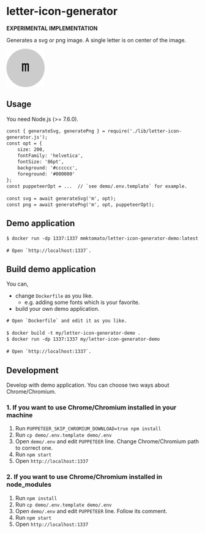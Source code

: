 # letter-icon-generator

**EXPERIMENTAL IMPLEMENTATION**

Generates a svg or png image. A single letter is on center of the image.

![Sample](/sample.png)

## Usage

You need Node.js (>= 7.6.0).

```
const { generateSvg, generatePng } = require('./lib/letter-icon-generator.js');
const opt = {
    size: 200,
    fontFamily: 'helvetica',
    fontSize: '86pt',
    background: '#cccccc',
    foreground: '#000000'
};
const puppeteerOpt = ...  // `see demo/.env.template` for example.

const svg = await generateSvg('m', opt);
const png = await generatePng('m', opt, puppeteerOpt);
```

## Demo application

```
$ docker run -dp 1337:1337 mmktomato/letter-icon-generator-demo:latest

# Open `http://localhost:1337`.
```

## Build demo application

You can,

* change `Dockerfile` as you like.
    * e.g. adding some fonts which is your favorite.
* build your own demo application.

```
# Open `Dockerfile` and edit it as you like.

$ docker build -t my/letter-icon-generator-demo .
$ docker run -dp 1337:1337 my/letter-icon-generator-demo

# Open `http://localhost:1337`.
```

## Development

Develop with demo application. You can choose two ways about Chrome/Chromium.

### 1. If you want to use Chrome/Chromium installed in your machine

1. Run `PUPPETEER_SKIP_CHROMIUM_DOWNLOAD=true npm install`
1. Run `cp demo/.env.template demo/.env`
1. Open `demo/.env` and edit `PUPPETEER` line. Change Chrome/Chromium path to correct one.
1. Run `npm start`
1. Open `http://localhost:1337`

### 2. If you want to use Chrome/Chromium installed in node_modules

1. Run `npm install`
1. Run `cp demo/.env.template demo/.env`
1. Open `demo/.env` and edit `PUPPETEER` line. Follow its comment.
1. Run `npm start`
1. Open `http://localhost:1337`

